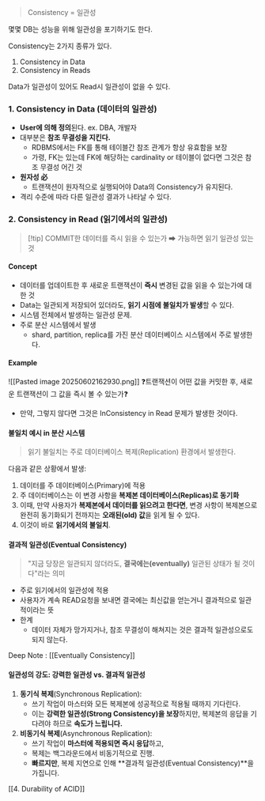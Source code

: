> Consistency = 일관성 

몇몇 DB는 성능을 위해 일관성을 포기하기도 한다.


Consistency는 2가지 종류가 있다.
1. Consistency in Data
2. Consistency in Reads 

Data가 일관성이 있어도 Read시 일관성이 없을 수 있다.

### 1. Consistency in Data (데이터의 일관성) 
- **User에 의해 정의**된다. ex. DBA, 개발자
- 대부분은 **참조 무결성을 지킨다.**
	- RDBMS에서는 FK를 통해 테이블간 참조 관계가 항상 유효함을 보장 
	- 가령, FK는 있는데 FK에 해당하는 cardinality or 테이블이 없다면 그것은 참조 무결성 어긴 것 
- **원자성 必**
	- 트랜잭션이 원자적으로 실행되어야 Data의 Consistency가 유지된다.
- 격리 수준에 따라 다른 일관성 결과가 나타날 수 있다.

### 2. Consistency in Read (읽기에서의 일관성)

>[!tip] COMMIT한 데이터를 즉시 읽을 수 있는가 ➡ 가능하면 읽기 일관성 있는 것 
#### Concept 
- 데이터를 업데이트한 후 새로운 트랜잭션이 **즉시** 변경된 값을 읽을 수 있는가에 대한 것
- Data는 일관되게 저장되어 있더라도, **읽기 시점에 불일치가 발생**할 수 있다.
- 시스템 전체에서 발생하는 일관성 문제.
- 주로 분산 시스템에서 발생 
	- shard, partition, replica를 가진 분산 데이터베이스 시스템에서 주로 발생한다.

#### Example
![[Pasted image 20250602162930.png]]
❓트랜잭션이 어떤 값을 커밋한 후, 새로운 트랜잭션이 그 값을 즉시 볼 수 있는가❓
- 만약, 그렇지 않다면 그것은 InConsistency in Read 문제가 발생한 것이다.


#### 불일치 예시 in 분산 시스템 
> 읽기 불일치는 주로 데이터베이스 복제(Replication) 환경에서 발생한다.

다음과 같은 상황에서 발생: 
1. 데이터를 주 데이터베이스(Primary)에 적용
2. 주 데이터베이스는 이 변경 사항을 **복제본 데이터베이스(Replicas)로 동기화**
3. 이때, 만약 사용자가 **복제본에서 데이터를 읽으려고 한다면**, 변경 사항이 복제본으로 완전히 동기화되기 전까지는 **오래된(old) 값**을 읽게 될 수 있다.
4. 이것이 바로 **읽기에서의 불일치**. 


#### 결과적 일관성(Eventual Consistency)
> "지금 당장은 일관되지 않더라도, **결국에는(eventually)** 일관된 상태가 될 것이다"라는 의미
- 주로 읽기에서의 일관성에 적용 
- 사용자가 계속 READ요청을 보내면 결국에는 최신값을 얻는거니 결과적으로 일관적이라는 뜻 
- 한계 
	- 데이터 자체가 망가지거나, 참조 무결성이 해쳐지는 것은 결과적 일관성으로도 되지 않는다.

Deep Note : [[Eventually Consistency]]
#### 일관성의 강도: 강력한 일관성 vs. 결과적 일관성
1. **동기식 복제**(Synchronous Replication): 
	- 쓰기 작업이 마스터와 모든 복제본에 성공적으로 적용될 때까지 기다린다.
	- 이는 **강력한 일관성(Strong Consistency)을 보장**하지만, 복제본의 응답을 기다려야 하므로 **속도가 느립니다.**
	  <BR>
2. **비동기식 복제**(Asynchronous Replication): 
	- 쓰기 작업이 **마스터에 적용되면 즉시 응답**하고,
	- 복제는 백그라운드에서 비동기적으로 진행. 
	- **빠르지만**, 복제 지연으로 인해 **결과적 일관성(Eventual Consistency)**을 가집니다.

[[4. Durability of ACID]]